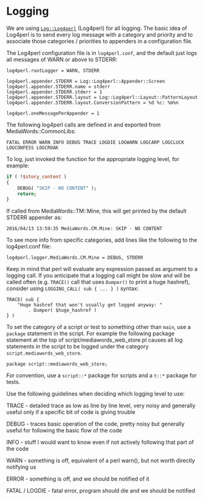 Logging
==============================

We are using [`Log::Log4perl`](https://mschilli.github.io/log4perl/) (Log4perl) for all logging. The basic idea of Log4perl is to send every log message with a category and priority and to associate those categories / priorities to appenders in a configuration file.

The Log4perl configuration file is in `log4perl.conf`, and the default just logs all messages of WARN or above
to STDERR:

```
log4perl.rootLogger = WARN, STDERR

log4perl.appender.STDERR = Log::Log4perl::Appender::Screen
log4perl.appender.STDERR.name = stderr
log4perl.appender.STDERR.stderr = 1
log4perl.appender.STDERR.layout = Log::Log4perl::Layout::PatternLayout
log4perl.appender.STDERR.layout.ConversionPattern = %d %c: %m%n

log4perl.oneMessagePerAppender = 1
```

The following log4perl calls are defined in and exported from MediaWords::CommonLibs:

```
FATAL ERROR WARN INFO DEBUG TRACE LOGDIE LOGWARN LOGCARP LOGCLUCK LOGCONFESS LOGCROAK
```

To log, just invoked the function for the appropriate logging level, for example:

```perl
if ( !$story_content )
{
    DEBUG( "SKIP - NO CONTENT" );
    return;
}
```

If called from MediaWords::TM::Mine, this will get printed by the default STDERR appender as:

```
2016/04/13 13:59:35 MediaWords.CM.Mine: SKIP - NO CONTENT
```

To see more info from specific categories, add lines like the following to the log4perl.conf file:

```
log4perl.logger.MediaWords.CM.Mine = DEBUG, STDERR
```

Keep in mind that perl will evaluate any expression passed as argument to a logging call.  If you anticipate that a logging call might be slow and will be called often (e.g. `TRACE()` call that uses `Dumper()` to print a huge hashref), consider using `LOGGING_CALL( sub { ... } )` syntax:

```
TRACE( sub {
    "Huge hashref that won't usually get logged anyway: "
        . Dumper( $huge_hashref )
} )
```

To set the category of a script or test to something other than `main`, use a `package` statement in the script.
For example the following package statement at the top of script/mediawords_web_store.pl causes all log statements
in the script to be logged under the category `script.mediawords_web_store`.

```
package script::mediawords_web_store;
```

For convention, use a `script::*` package for scripts and a `t::*` package for tests.

Use the following guidelines when deciding which logging level to use:

TRACE - detailed trace as low as line by line level, very noisy and generally useful only if a specific bit of code is giving trouble

DEBUG - traces basic operation of the code, pretty noisy but generally useful for following the basic flow of the code

INFO - stuff I would want to know even if not actively following that part of the code

WARN - something is off, equivalent of a perl warn(), but not worth directly notifying us

ERROR - something is off, and we should be notified of it

FATAL / LOGDIE - fatal error, program should die and we should be notified
